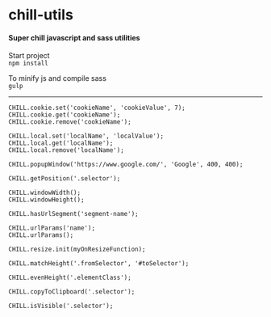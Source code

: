 # chill-utils
#### Super chill javascript and sass utilities

Start project<br>
`npm install`

To minify js and compile sass<br>
`gulp`

---

`CHILL.cookie.set('cookieName', 'cookieValue', 7);`<br>
`CHILL.cookie.get('cookieName');`<br>
`CHILL.cookie.remove('cookieName');`


`CHILL.local.set('localName', 'localValue');`<br>
`CHILL.local.get('localName');`<br>
`CHILL.local.remove('localName');`


`CHILL.popupWindow('https://www.google.com/', 'Google', 400, 400);`


`CHILL.getPosition('.selector');`


`CHILL.windowWidth();`<br>
`CHILL.windowHeight();`


`CHILL.hasUrlSegment('segment-name');`


`CHILL.urlParams('name');`<br>
`CHILL.urlParams();`


`CHILL.resize.init(myOnResizeFunction);`


`CHILL.matchHeight('.fromSelector', '#toSelector');`


`CHILL.evenHeight('.elementClass');`


`CHILL.copyToClipboard('.selector');`


`CHILL.isVisible('.selector');`
